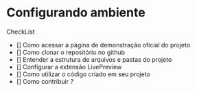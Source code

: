 # Configurando ambiente

CheckList

- [] Como acessar a página de demonstração oficial do projeto
- [] Como clonar o repositório no github
- [] Entender a estrutura de arquivos e pastas do projeto
- [] Configurar a extensão LivePreview
- [] Como utilizar o código criado em seu projeto
- [] Como contribuir ?
